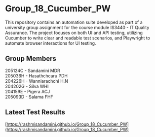 # Group_18_Cucumber_PW

This repository contains an automation suite developed as part of a university group assignment for the course module IS3440 - IT Quality Assurance. The project focuses on both UI and API testing, utilizing Cucumber to write clear and readable test scenarios, and Playwright to automate browser interactions for UI testing.

## Group Members
205124C - Sandamini MDR\
205036H - Hasathchcaru PDH\
204226H - Wanniarachchi H.N\
204202G - Silva WHI\
204159E - Pigera ACJ\
205093D - Salama FHF

## Latest Test Results

[https://rashmisandamini.github.io/Group_18_Cucumber_PW](https://rashmisandamini.github.io/Group_18_Cucumber_PW)
